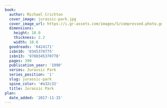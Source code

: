 ```yaml
---
book:
  author: Michael Crichton
  cover_image: jurassic-park.jpg
  cover_image_url: https://i.gr-assets.com/images/S/compressed.photo.goodreads.com/books/1344371661l/6424171._SY160_.jpg
  dimensions:
    height: 18.0
    thickness: 2.2
    width: 10.6
  goodreads: '6424171'
  isbn10: '0345370775'
  isbn13: '9780345370778'
  pages: 399
  publication_year: '1990'
  series: Jurassic Park
  series_position: '1'
  slug: jurassic-park
  spine_color: '#a32c32'
  title: Jurassic Park
plan:
  date_added: '2017-11-15'
---
```

